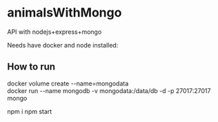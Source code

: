 # animalsWithMongo
API with nodejs+express+mongo

Needs have docker and node installed:

## How to run


docker volume create --name=mongodata  
docker run --name mongodb -v mongodata:/data/db -d -p 27017:27017 mongo  


npm i
npm start  



